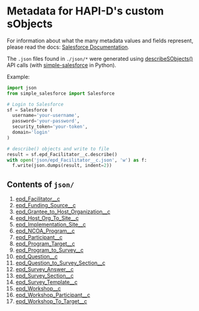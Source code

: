 # Metadata for HAPI-D's custom sObjects

For information about what the many metadata values and fields represent, please read the docs: [Salesforce Documentation](https://developer.salesforce.com/docs/atlas.en-us.api.meta/api/sforce_api_calls_describesobjects_describesobjectresult.htm).

The `.json` files found in `./json/*` were generated using [describeSObjects()](https://developer.salesforce.com/docs/atlas.en-us.api.meta/api/sforce_api_calls_describesobjects.htm) API calls (with [simple-salesforce](https://github.com/simple-salesforce/simple-salesforce) in Python).

Example:
```Python
import json
from simple_salesforce import Salesforce

# Login to Salesforce
sf = Salesforce (
  username='your-username',
  password='your-password',
  security_token='your-token',
  domain='login'
)

# describe() objects and write to file
result = sf.epd_Facilitator__c.describe()
with open('json/epd_Facilitator__c.json', 'w') as f:
  f.write(json.dumps(result, indent=2))
```

## Contents of `json/`
1. [epd_Facilitator__c](json/epd_Facilitator__c.json)
2. [epd_Funding_Source__c](json/epd_Funding_Source__c.json)
3. [epd_Grantee_to_Host_Organization__c](json/epd_Grantee_to_Host_Organization__c.json)
4. [epd_Host_Org_To_Site__c](json/epd_Host_Org_To_Site__c.json)
5. [epd_Implementation_Site__c](json/epd_Implementation_Site__c.json)
6. [epd_NCOA_Program__c](json/epd_NCOA_Program__c.json)
7. [epd_Participant__c](json/epd_Participant__c.json)
8. [epd_Program_Target__c](json/epd_Program_Target__c.json)
9. [epd_Program_to_Survey__c](json/epd_Program_to_Survey__c.json)
10. [epd_Question__c](json/epd_Question__c.json)
11. [epd_Question_to_Survey_Section__c](json/epd_Question_to_Survey_Section__c.json)
12. [epd_Survey_Answer__c](json/epd_Survey_Answer__c.json)
13. [epd_Survey_Section__c](json/epd_Survey_Section__c.json)
14. [epd_Survey_Template__c](json/epd_Survey_Template__c.json)
15. [epd_Workshop__c](json/epd_Workshop__c.json)
16. [epd_Workshop_Participant__c](json/epd_Workshop_Participant__c.json)
17. [epd_Workshop_To_Target__c](json/epd_Workshop_To_Target__c.json)


